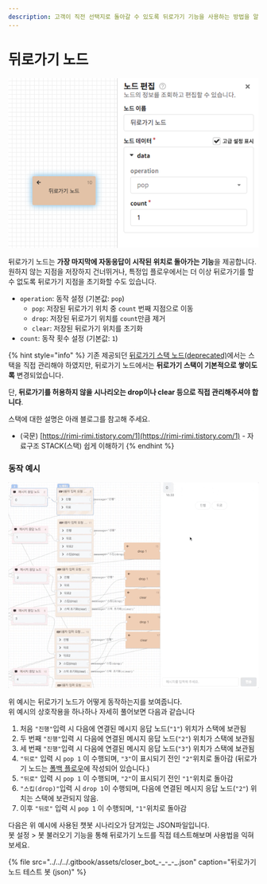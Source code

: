 ```yaml
---
description: 고객이 직전 선택지로 돌아갈 수 있도록 뒤로가기 기능을 사용하는 방법을 알아봅니다.
---
```


# 뒤로가기 노드

![&#xB4A4;&#xB85C;&#xAC00;&#xAE30; &#xB178;&#xB4DC;](../../../.gitbook/assets/back-navigation-node.png)

뒤로가기 노드는 **가장 마지막에 자동응답이 시작된 위치로 돌아가는 기능**을 제공합니다.   
원하지 않는 지점을 저장하지 건너뛰거나, 특정입 플로우에서는 더 이상 뒤로가기를 할 수 없도록 뒤로가기 지점을 초기화할 수도 있습니다.

* `operation`: 동작 설정 \(기본값: `pop`\)
  * `pop`: 저장된 뒤로가기 위치 중 `count` 번째 지점으로 이동
  * `drop`: 저장된 뒤로가기 위치를 `count`만큼 제거
  * `clear`: 저장된 뒤로가기 위치를 초기화
* `count`: 동작 횟수 설정 \(기본값: `1`\)

{% hint style="info" %}
기존 제공되던 [뒤로가기 스택 노드\(deprecated\)](backstack.md)에서는 스택을 직접 관리해야 하였지만, 뒤로가기 노드에서는 **뒤로가기 스택이 기본적으로 쌓이도록** 변경되었습니다.

단, **뒤로가기를 허용하지 않을 시나리오는 drop이나 clear 등으로 직접 관리해주셔야 합니다**.

스택에 대한 설명은 아래 블로그를 참고해 주세요. 

* \(국문\) [https://rimi-rimi.tistory.com/1](https://rimi-rimi.tistory.com/1) - 자료구조 STACK\(스택\) 쉽게 이해하기
{% endhint %}

### **동작 예시**

![&#xB4A4;&#xB85C;&#xAC00;&#xAE30; &#xB178;&#xB4DC; &#xC608;&#xC2DC;](../../../.gitbook/assets/back-navigation-node-example.gif)

위 예시는 뒤로가기 노드가 어떻게 동작하는지를 보여줍니다.   
위 예시의 상호작용을 하나하나 자세히 풀어보면 다음과 같습니다

1. 처음 `"진행"`입력 시 다음에 연결된 메시지 응답 노드\(`"1"`\) 위치가 스택에 보관됨
2. 두 번째 `"진행"`입력 시 다음에 연결된 메시지 응답 노드\(`"2"`\) 위치가 스택에 보관됨
3. 세 번째 `"진행"`입력 시 다음에 연결된 메시지 응답 노드\(`"3"`\) 위치가 스택에 보관됨
4. `"뒤로"` 입력 시 `pop 1` 이 수행되며, `"3"`이 표시되기 전인 `"2"`위치로 돌아감 \(뒤로가기 노드는 [폴백 플로우](../flow.md#fallback-flow)에 작성되어 있습니다.\)
5.  `"뒤로"` 입력 시 `pop 1` 이 수행되며, `"2"`이 표시되기 전인 `"1"`위치로 돌아감
6.  `"스킵(drop)"`입력 시 `drop 1`이 수행되며, 다음에 연결된 메시지 응답 노드\(`"2"`\) 위치는 스택에 보관되지 않음.
7. 이후 `"뒤로"` 입력 시 `pop 1` 이 수행되며, `"1"`위치로 돌아감



다음은 위 예시에 사용된 챗봇 시나리오가 담겨있는 JSON파일입니다.   
봇 설정 &gt; 봇 불러오기 기능을 통해 뒤로가기 노드를 직접 테스트해보며 사용법을 익혀보세요. 

{% file src="../../../.gitbook/assets/closer\_bot\_-\_-\_-\_.json" caption="뒤로가기 노드 테스트 봇 \(json\)" %}





